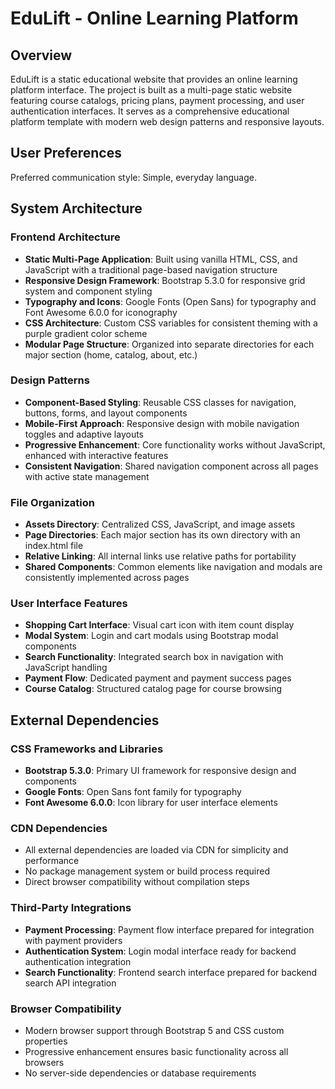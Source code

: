 # EduLift - Online Learning Platform

## Overview

EduLift is a static educational website that provides an online learning platform interface. The project is built as a multi-page static website featuring course catalogs, pricing plans, payment processing, and user authentication interfaces. It serves as a comprehensive educational platform template with modern web design patterns and responsive layouts.

## User Preferences

Preferred communication style: Simple, everyday language.

## System Architecture

### Frontend Architecture
- **Static Multi-Page Application**: Built using vanilla HTML, CSS, and JavaScript with a traditional page-based navigation structure
- **Responsive Design Framework**: Bootstrap 5.3.0 for responsive grid system and component styling
- **Typography and Icons**: Google Fonts (Open Sans) for typography and Font Awesome 6.0.0 for iconography
- **CSS Architecture**: Custom CSS variables for consistent theming with a purple gradient color scheme
- **Modular Page Structure**: Organized into separate directories for each major section (home, catalog, about, etc.)

### Design Patterns
- **Component-Based Styling**: Reusable CSS classes for navigation, buttons, forms, and layout components
- **Mobile-First Approach**: Responsive design with mobile navigation toggles and adaptive layouts
- **Progressive Enhancement**: Core functionality works without JavaScript, enhanced with interactive features
- **Consistent Navigation**: Shared navigation component across all pages with active state management

### File Organization
- **Assets Directory**: Centralized CSS, JavaScript, and image assets
- **Page Directories**: Each major section has its own directory with an index.html file
- **Relative Linking**: All internal links use relative paths for portability
- **Shared Components**: Common elements like navigation and modals are consistently implemented across pages

### User Interface Features
- **Shopping Cart Interface**: Visual cart icon with item count display
- **Modal System**: Login and cart modals using Bootstrap modal components
- **Search Functionality**: Integrated search box in navigation with JavaScript handling
- **Payment Flow**: Dedicated payment and payment success pages
- **Course Catalog**: Structured catalog page for course browsing

## External Dependencies

### CSS Frameworks and Libraries
- **Bootstrap 5.3.0**: Primary UI framework for responsive design and components
- **Google Fonts**: Open Sans font family for typography
- **Font Awesome 6.0.0**: Icon library for user interface elements

### CDN Dependencies
- All external dependencies are loaded via CDN for simplicity and performance
- No package management system or build process required
- Direct browser compatibility without compilation steps

### Third-Party Integrations
- **Payment Processing**: Payment flow interface prepared for integration with payment providers
- **Authentication System**: Login modal interface ready for backend authentication integration
- **Search Functionality**: Frontend search interface prepared for backend search API integration

### Browser Compatibility
- Modern browser support through Bootstrap 5 and CSS custom properties
- Progressive enhancement ensures basic functionality across all browsers
- No server-side dependencies or database requirements
